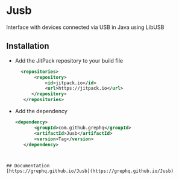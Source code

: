 # Jusb

Interface with devices connected via USB in Java using LibUSB

## Installation
- Add the JitPack repository to your build file
  ```xml
  	<repositories>
		 <repository>
		     <id>jitpack.io</id>
		     <url>https://jitpack.io</url>
	  	</repository>
	 </repositories>
  ```
- Add the dependency
  ```xml
  <dependency>
	     <groupId>com.github.grephq</groupId>
	     <artifactId>Jusb</artifactId>
	     <version>Tag</version>
	 </dependency>
 ```


## Documentation
[https://grephq.github.io/Jusb](https://grephq.github.io/Jusb)
